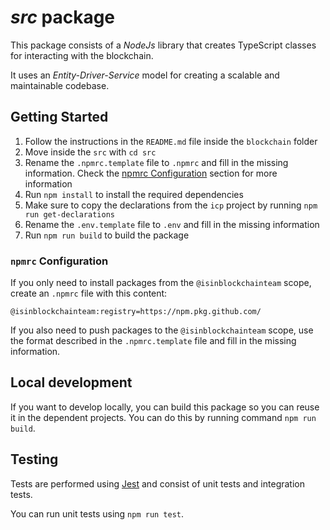 # _src_ package

This package consists of a _NodeJs_ library that creates TypeScript classes for interacting with the blockchain.

It uses an _Entity-Driver-Service_ model for creating a scalable and maintainable codebase.

## Getting Started

1. Follow the instructions in the `README.md` file inside the `blockchain` folder
2. Move inside the `src` with `cd src`
3. Rename the `.npmrc.template` file to `.npmrc` and fill in the missing information. Check the [npmrc Configuration](#npmrc-configuration) section for more information
4. Run `npm install` to install the required dependencies
5. Make sure to copy the declarations from the `icp` project by running `npm run get-declarations`
6. Rename the `.env.template` file to `.env` and fill in the missing information
7. Run `npm run build` to build the package

### `npmrc` Configuration

If you only need to install packages from the `@isinblockchainteam` scope, create an `.npmrc` file with this content:
```
@isinblockchainteam:registry=https://npm.pkg.github.com/
```

If you also need to push packages to the `@isinblockchainteam` scope, use the format described in the `.npmrc.template` file and fill in the missing information.

## Local development

If you want to develop locally, you can build this package so you can reuse it in the dependent projects. You can do this by running command `npm run build`.

## Testing

Tests are performed using [Jest](https://jestjs.io/) and consist of unit tests and integration tests.

You can run unit tests using `npm run test`.
